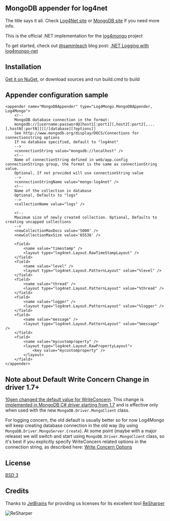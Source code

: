 MongoDB appender for log4net
----------------------------

The title says it all. Check [Log4Net site](http://logging.apache.org/log4net/) or [MongoDB site](http://www.mongodb.org/) if you need more info.

This is the official .NET implementation for the [log4mongo](http://log4mongo.org) project

To get started, check out [@sammleach](https://twitter.com/sammleach) blog post: [.NET Logging with log4mongo-net](http://samlea.ch/dev/log4mongo-net/)

Installation
------------

[Get it on NuGet](https://nuget.org/packages/log4mongo-net), or download sources and run build.cmd to build

Appender configuration sample
-----------------------------

	<appender name="MongoDBAppender" type="Log4Mongo.MongoDBAppender, Log4Mongo">
		<!-- 
		MongoDB database connection in the format:
		mongodb://[username:password@]host1[:port1][,host2[:port2],...[,hostN[:portN]]][/[database][?options]]
		See http://www.mongodb.org/display/DOCS/Connections for connectionstring options 
		If no database specified, default to "log4net"
		-->
		<connectionString value="mongodb://localhost" />
		<!-- 
		Name of connectionString defined in web/app.config connectionStrings group, the format is the same as connectionString value.
		Optional, If not provided will use connectionString value
		-->
		<connectionStringName value="mongo-log4net" />
		<!-- 
		Name of the collection in database
		Optional, Defaults to "logs"
		-->
		<collectionName value="logs" />

		<!--
		Maximum size of newly created collection. Optional, Defaults to creating uncapped collections
		-->
		<newCollectionMaxDocs value='5000' />
		<newCollectionMaxSize value='65536' />
		
		<field>
			<name value="timestamp" />
			<layout type="log4net.Layout.RawTimeStampLayout" />
		</field>
		<field>
			<name value="level" />
			<layout type="log4net.Layout.PatternLayout" value="%level" />
		</field>
		<field>
			<name value="thread" />
			<layout type="log4net.Layout.PatternLayout" value="%thread" />
		</field>
		<field>
			<name value="logger" />
			<layout type="log4net.Layout.PatternLayout" value="%logger" />
		</field>
		<field>
			<name value="message" />
			<layout type="log4net.Layout.PatternLayout" value="%message" />
		</field>
		<field>
			<name value="mycustomproperty" />
			<layout type="log4net.Layout.RawPropertyLayout">
				<key value="mycustomproperty" />
			</layout>
		</field>
	</appender>

Note about Default Write Concern Change in driver 1.7+
------------------------------------------------------

[10gen changed the default value for WriteConcern](http://blog.mongodb.org/post/36666163412/introducing-mongoclient). This change is [implemented in MongoDB C# driver starting from 1.7](http://docs.mongodb.org/manual/release-notes/drivers-write-concern/#releases) and is effective only when used with the new `MongoDB.Driver.MongoClient` class.

For logging concern, the old default is usually better so for now Log4Mongo will keep creating database connection in the old way (by using `MongoDB.Driver.MongoServer.Create`). At some point (maybe with a major release) we will switch and start using `MongoDB.Driver.MongoClient` class, so it's best if you explicitly specify WriteConcern related options in the connection string, as described here: [Write Concern Options](http://docs.mongodb.org/manual/reference/connection-string/#write-concern-options)

License
-------

[BSD 3](https://raw.github.com/log4mongo/log4mongo-net/master/LICENSE)

Credits
-------

Thanks to [JetBrains](http://www.jetbrains.com/) for providing us licenses for its excellent tool [ReSharper](http://www.jetbrains.com/resharper/)

![ReSharper](http://www.jetbrains.com/img/logos/logo_resharper_small.gif)
